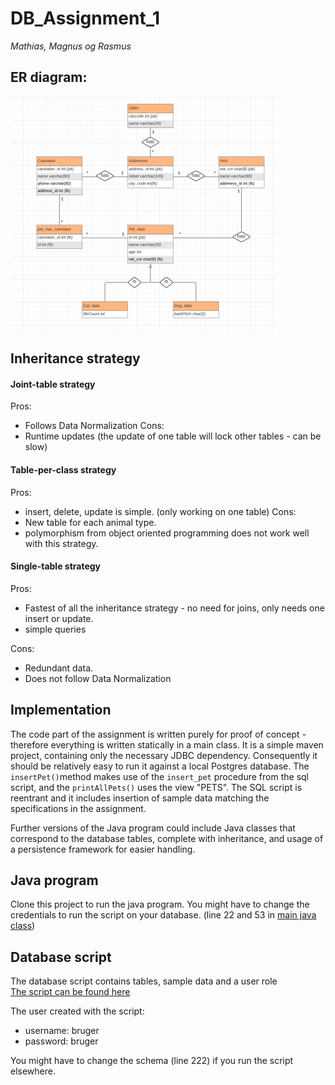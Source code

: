 # DB_Assignment_1
*Mathias, Magnus og Rasmus*

## ER diagram: 
![Diagram picture](https://github.com/RasmusLynge/DB_Assignment_1/blob/main/ER_diagram.png)


## Inheritance strategy  
#### Joint-table strategy 
Pros:  
-  Follows Data Normalization
Cons:
- Runtime updates (the update of one table will lock other tables - can be slow)


#### Table-per-class strategy  
Pros:  
-  insert, delete, update is simple. (only working on one table)
Cons:
- New table for each animal type.
- polymorphism from object oriented programming does not work well with this strategy.


#### Single-table strategy  
Pros:  
- Fastest of all the inheritance strategy - no need for joins, only needs one insert or update.  
- simple queries
  
Cons:  
- Redundant data.  
- Does not follow Data Normalization


## Implementation  
The code part of the assignment is written purely for proof of concept - therefore everything is written statically in a main class.  It is a simple maven project, containing only the necessary JDBC dependency. Consequently it should be relatively easy to run it against a local Postgres database. 
The `insertPet()`method makes use of the `insert_pet` procedure from the sql script, and the `printAllPets()` uses the view "PETS". The SQL script is reentrant and it includes insertion of sample data matching the specifications in the assignment.  

Further versions of the Java program could include Java classes that correspond to the database tables, complete with inheritance, and usage of a persistence framework for easier handling.


## Java program  
Clone this project to run the java program.
You might have to change the credentials to run the script on your database. (line 22 and 53 in [main java class](https://github.com/RasmusLynge/DB_Assignment_1/blob/main/src/main/java/Main.java))


## Database script  
The database script contains tables, sample data and a user role  
[The script can be found here](https://github.com/RasmusLynge/DB_Assignment_1/blob/main/SCRIPT.sql)  

The user created with the script:  
- username: bruger  
- password: bruger  
  
You might have to change the schema (line 222) if you run the script elsewhere.  




